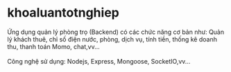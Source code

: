 # khoaluantotnghiep
Ứng dụng quản lý phòng trọ (Backend) có các chức năng cơ bản như: Quản lý khách thuê, chỉ số điện nước, phòng, dịch vụ, tính tiền, thống kê doanh thu, thanh toán Momo, chat,vv...</br>
</br>
Công nghệ sử dụng: Nodejs, Express, Mongoose, SocketIO,vv...
